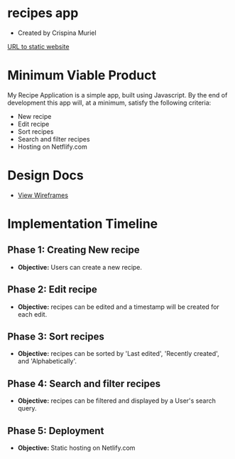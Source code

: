 # recipes app
* Created by Crispina Muriel

[URL to static website](https://netlify.com/)

# Minimum Viable Product

My Recipe Application is a simple app, built using Javascript. By the end of development this app will, at a minimum, satisfy the following criteria:

* New recipe
* Edit recipe
* Sort recipes
* Search and filter recipes
* Hosting on Netflify.com

# Design Docs

* [View Wireframes](./wireframes)

# Implementation Timeline

## Phase 1: Creating New recipe 
* **Objective:** Users can create a new recipe.

## Phase 2: Edit recipe
* **Objective:** recipes can be edited and a timestamp will be created for each edit.

## Phase 3: Sort recipes 
* **Objective:** recipes can be sorted by 'Last edited', 'Recently created', and 'Alphabetically'. 

## Phase 4: Search and filter recipes
* **Objective:** recipes can be filtered and displayed by a User's search query.

## Phase 5: Deployment
* **Objective:** Static hosting on Netlify.com




